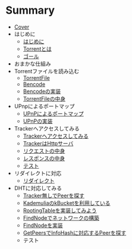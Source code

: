 # Summary

* [Cover](README.md)
* はじめに
   * [はじめに](intro/Introduction.md)
   * [Torrentとは](intro/About.md)
   * [ゴール](intro/Goal.md)
* おまかな仕組み
* Torrentファイルを読み込む
   * [TorrentFile](torrentfile/About.md)
   * [Bencode](torrentfile/Bencode.md)
   * [Bencodeの実装](torrentfile/Implementation.md)
   * [TorrentFileの中身](torrentfile/Content.md)
* UPnpによるポートマップ
   * [UPnPによるポートマップ](upnp/About.md)
   * [UPnPの実装](upnp/Implementation.md)
* Trackerへアクセスしてみる
   * [Trackerへアクセスしてみる](tracker/About.md)
   * [TrackerはHttpサーバ](tracker/Http.md)
   * [リクエストの中身](tracker/Request.md)
   * [レスポンスの中身](tracker/Response.md)
   * [テスト](tracker/Test.md)
* リダイレクトに対応
   * [リダイレクト](tracker/Redirect.md)
* DHTに対応してみる
   * [Tracker無しでPeerを探す](dht/About.md)
   * [KademuliaのkBucketを利用している](dht/kBucket.md)
   * [RootingTableを実装してみよう](dht/kBucketImpl.md)
   * [FindNodeでネットワークの構築](dht/FindNodes.md)
   * [FindNodeを実装](dht/FindNodesImpl.md)
   * [GetPeersでInfoHashに対応するPeerを探す](dht/GetPeers.md)
   * テスト

